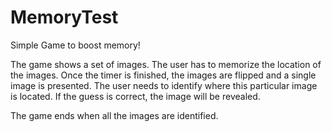 # MemoryTest
Simple Game to boost memory!

The game shows a set of images. The user has to memorize the location of the images.
Once the timer is finished, the images are flipped and a single image is presented.
The user needs to identify where this particular image is located. If the guess is correct, the image will be revealed.

The game ends when all the images are identified.
